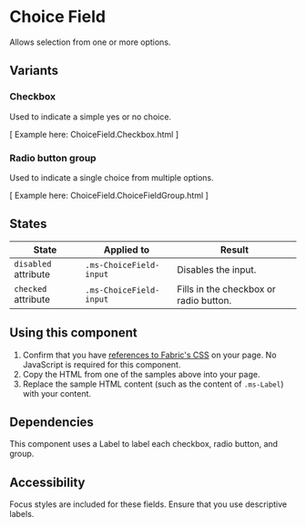 # Choice Field
Allows selection from one or more options.

## Variants

### Checkbox
Used to indicate a simple yes or no choice.

[ Example here: ChoiceField.Checkbox.html ]

### Radio button group
Used to indicate a single choice from multiple options.

[ Example here: ChoiceField.ChoiceFieldGroup.html ]

## States
State | Applied to | Result
 --- | --- | ---
`disabled` attribute | `.ms-ChoiceField-input` | Disables the input.
`checked` attribute | `.ms-ChoiceField-input` | Fills in the checkbox or radio button.

## Using this component
<!-- @todo Create a page showing how to import fabric.css, fabric.components.css, and jquery.fabric.js onto a page. -->
1. Confirm that you have [references to Fabric's CSS]() on your page. No JavaScript is required for this component.
2. Copy the HTML from one of the samples above into your page.
3. Replace the sample HTML content (such as the content of `.ms-Label`) with your content.

## Dependencies
This component uses a Label to label each checkbox, radio button, and group.

## Accessibility
Focus styles are included for these fields. Ensure that you use descriptive labels.
